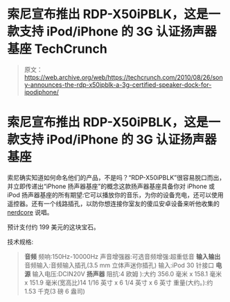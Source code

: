 # 索尼宣布推出 RDP-X50iPBLK，这是一款支持 iPod/iPhone 的 3G 认证扬声器基座 TechCrunch

> 原文：<https://web.archive.org/web/https://techcrunch.com/2010/08/26/sony-announces-the-rdp-x50ipblk-a-3g-certified-speaker-dock-for-ipodiphone/>

# 索尼宣布推出 RDP-X50iPBLK，这是一款支持 iPod/iPhone 的 3G 认证扬声器基座

索尼确实知道如何命名他们的产品，不是吗？“RDP-X50iPBLK”很容易脱口而出，并立即传递出“iPhone 扬声器基座”的概念这款扬声器基座具备你对 iPhone 或 iPod 扬声器基座的所有期望:它可以播放你的音乐，为你的设备充电，还可以使用遥控器。还有一个线路插孔，以防你想连接你室友的傻瓜安卓设备来听他收集的 [nerdcore](https://web.archive.org/web/20221208094825/http://en.wikipedia.org/wiki/Nerdcore) 说唱。

预计支付约 199 美元的这块宝石。

技术规格:

> **音频**
> 频响:150Hz-10000Hz
> 声音增强器:可选音频增强:超重低音
> **输入输出**
> 音频输入:音频输入插孔(3.5 mm 立体声迷你插孔)
> 输入:iPod 30 针接口
> **电源**
> 输入电压:DCIN20V
> **扬声器**
> 阻抗:4 欧姆
> ):大约 356.0 毫米 x 158.1 毫米 x 151.9 毫米(宽高比)14 1/16 英寸 x 6 1/4 英寸 x 6 英寸
> 重量(大约。):约 1.53 千克(3 磅 6 盎司)